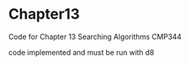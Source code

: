 # Chapter13
Code for Chapter 13 Searching Algorithms CMP344

code implemented and must be run with d8


